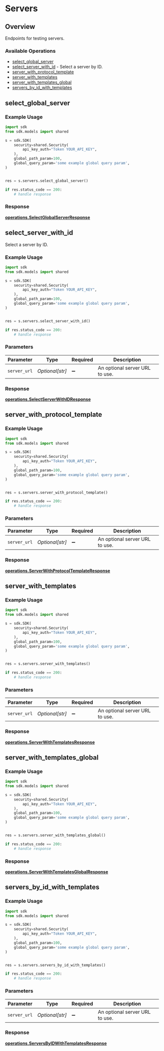 # Servers

## Overview

Endpoints for testing servers.

### Available Operations

* [select_global_server](#select_global_server)
* [select_server_with_id](#select_server_with_id) - Select a server by ID.
* [server_with_protocol_template](#server_with_protocol_template)
* [server_with_templates](#server_with_templates)
* [server_with_templates_global](#server_with_templates_global)
* [servers_by_id_with_templates](#servers_by_id_with_templates)

## select_global_server

### Example Usage

```python
import sdk
from sdk.models import shared

s = sdk.SDK(
    security=shared.Security(
        api_key_auth="Token YOUR_API_KEY",
    ),
    global_path_param=100,
    global_query_param='some example global query param',
)


res = s.servers.select_global_server()

if res.status_code == 200:
    # handle response
```


### Response

**[operations.SelectGlobalServerResponse](../../models/operations/selectglobalserverresponse.md)**


## select_server_with_id

Select a server by ID.

### Example Usage

```python
import sdk
from sdk.models import shared

s = sdk.SDK(
    security=shared.Security(
        api_key_auth="Token YOUR_API_KEY",
    ),
    global_path_param=100,
    global_query_param='some example global query param',
)


res = s.servers.select_server_with_id()

if res.status_code == 200:
    # handle response
```

### Parameters

| Parameter                      | Type                           | Required                       | Description                    |
| ------------------------------ | ------------------------------ | ------------------------------ | ------------------------------ |
| `server_url`                   | *Optional[str]*                | :heavy_minus_sign:             | An optional server URL to use. |


### Response

**[operations.SelectServerWithIDResponse](../../models/operations/selectserverwithidresponse.md)**


## server_with_protocol_template

### Example Usage

```python
import sdk
from sdk.models import shared

s = sdk.SDK(
    security=shared.Security(
        api_key_auth="Token YOUR_API_KEY",
    ),
    global_path_param=100,
    global_query_param='some example global query param',
)


res = s.servers.server_with_protocol_template()

if res.status_code == 200:
    # handle response
```

### Parameters

| Parameter                      | Type                           | Required                       | Description                    |
| ------------------------------ | ------------------------------ | ------------------------------ | ------------------------------ |
| `server_url`                   | *Optional[str]*                | :heavy_minus_sign:             | An optional server URL to use. |


### Response

**[operations.ServerWithProtocolTemplateResponse](../../models/operations/serverwithprotocoltemplateresponse.md)**


## server_with_templates

### Example Usage

```python
import sdk
from sdk.models import shared

s = sdk.SDK(
    security=shared.Security(
        api_key_auth="Token YOUR_API_KEY",
    ),
    global_path_param=100,
    global_query_param='some example global query param',
)


res = s.servers.server_with_templates()

if res.status_code == 200:
    # handle response
```

### Parameters

| Parameter                      | Type                           | Required                       | Description                    |
| ------------------------------ | ------------------------------ | ------------------------------ | ------------------------------ |
| `server_url`                   | *Optional[str]*                | :heavy_minus_sign:             | An optional server URL to use. |


### Response

**[operations.ServerWithTemplatesResponse](../../models/operations/serverwithtemplatesresponse.md)**


## server_with_templates_global

### Example Usage

```python
import sdk
from sdk.models import shared

s = sdk.SDK(
    security=shared.Security(
        api_key_auth="Token YOUR_API_KEY",
    ),
    global_path_param=100,
    global_query_param='some example global query param',
)


res = s.servers.server_with_templates_global()

if res.status_code == 200:
    # handle response
```


### Response

**[operations.ServerWithTemplatesGlobalResponse](../../models/operations/serverwithtemplatesglobalresponse.md)**


## servers_by_id_with_templates

### Example Usage

```python
import sdk
from sdk.models import shared

s = sdk.SDK(
    security=shared.Security(
        api_key_auth="Token YOUR_API_KEY",
    ),
    global_path_param=100,
    global_query_param='some example global query param',
)


res = s.servers.servers_by_id_with_templates()

if res.status_code == 200:
    # handle response
```

### Parameters

| Parameter                      | Type                           | Required                       | Description                    |
| ------------------------------ | ------------------------------ | ------------------------------ | ------------------------------ |
| `server_url`                   | *Optional[str]*                | :heavy_minus_sign:             | An optional server URL to use. |


### Response

**[operations.ServersByIDWithTemplatesResponse](../../models/operations/serversbyidwithtemplatesresponse.md)**

